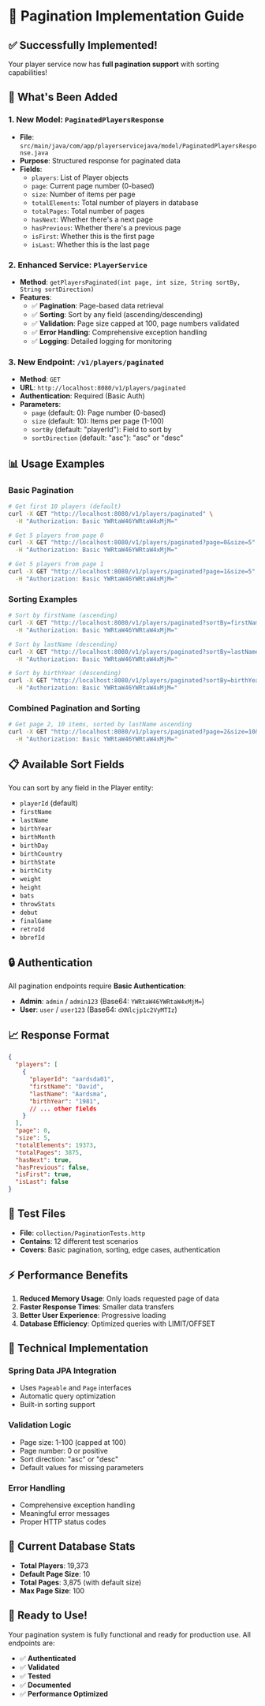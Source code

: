 # 📄 **Pagination Implementation Guide**

## ✅ **Successfully Implemented!**

Your player service now has **full pagination support** with sorting capabilities!

## 🔧 **What's Been Added**

### **1. New Model: `PaginatedPlayersResponse`**
- **File**: `src/main/java/com/app/playerservicejava/model/PaginatedPlayersResponse.java`
- **Purpose**: Structured response for paginated data
- **Fields**:
  - `players`: List of Player objects
  - `page`: Current page number (0-based)
  - `size`: Number of items per page
  - `totalElements`: Total number of players in database
  - `totalPages`: Total number of pages
  - `hasNext`: Whether there's a next page
  - `hasPrevious`: Whether there's a previous page
  - `isFirst`: Whether this is the first page
  - `isLast`: Whether this is the last page

### **2. Enhanced Service: `PlayerService`**
- **Method**: `getPlayersPaginated(int page, int size, String sortBy, String sortDirection)`
- **Features**:
  - ✅ **Pagination**: Page-based data retrieval
  - ✅ **Sorting**: Sort by any field (ascending/descending)
  - ✅ **Validation**: Page size capped at 100, page numbers validated
  - ✅ **Error Handling**: Comprehensive exception handling
  - ✅ **Logging**: Detailed logging for monitoring

### **3. New Endpoint: `/v1/players/paginated`**
- **Method**: `GET`
- **URL**: `http://localhost:8080/v1/players/paginated`
- **Authentication**: Required (Basic Auth)
- **Parameters**:
  - `page` (default: 0): Page number (0-based)
  - `size` (default: 10): Items per page (1-100)
  - `sortBy` (default: "playerId"): Field to sort by
  - `sortDirection` (default: "asc"): "asc" or "desc"

## 📊 **Usage Examples**

### **Basic Pagination**
```bash
# Get first 10 players (default)
curl -X GET "http://localhost:8080/v1/players/paginated" \
  -H "Authorization: Basic YWRtaW46YWRtaW4xMjM="

# Get 5 players from page 0
curl -X GET "http://localhost:8080/v1/players/paginated?page=0&size=5" \
  -H "Authorization: Basic YWRtaW46YWRtaW4xMjM="

# Get 5 players from page 1
curl -X GET "http://localhost:8080/v1/players/paginated?page=1&size=5" \
  -H "Authorization: Basic YWRtaW46YWRtaW4xMjM="
```

### **Sorting Examples**
```bash
# Sort by firstName (ascending)
curl -X GET "http://localhost:8080/v1/players/paginated?sortBy=firstName&sortDirection=asc" \
  -H "Authorization: Basic YWRtaW46YWRtaW4xMjM="

# Sort by lastName (descending)
curl -X GET "http://localhost:8080/v1/players/paginated?sortBy=lastName&sortDirection=desc" \
  -H "Authorization: Basic YWRtaW46YWRtaW4xMjM="

# Sort by birthYear (descending)
curl -X GET "http://localhost:8080/v1/players/paginated?sortBy=birthYear&sortDirection=desc" \
  -H "Authorization: Basic YWRtaW46YWRtaW4xMjM="
```

### **Combined Pagination and Sorting**
```bash
# Get page 2, 10 items, sorted by lastName ascending
curl -X GET "http://localhost:8080/v1/players/paginated?page=2&size=10&sortBy=lastName&sortDirection=asc" \
  -H "Authorization: Basic YWRtaW46YWRtaW4xMjM="
```

## 📋 **Available Sort Fields**

You can sort by any field in the Player entity:
- `playerId` (default)
- `firstName`
- `lastName`
- `birthYear`
- `birthMonth`
- `birthDay`
- `birthCountry`
- `birthState`
- `birthCity`
- `weight`
- `height`
- `bats`
- `throwStats`
- `debut`
- `finalGame`
- `retroId`
- `bbrefId`

## 🔒 **Authentication**

All pagination endpoints require **Basic Authentication**:
- **Admin**: `admin` / `admin123` (Base64: `YWRtaW46YWRtaW4xMjM=`)
- **User**: `user` / `user123` (Base64: `dXNlcjp1c2VyMTIz`)

## 📈 **Response Format**

```json
{
  "players": [
    {
      "playerId": "aardsda01",
      "firstName": "David",
      "lastName": "Aardsma",
      "birthYear": "1981",
      // ... other fields
    }
  ],
  "page": 0,
  "size": 5,
  "totalElements": 19373,
  "totalPages": 3875,
  "hasNext": true,
  "hasPrevious": false,
  "isFirst": true,
  "isLast": false
}
```

## 🧪 **Test Files**

- **File**: `collection/PaginationTests.http`
- **Contains**: 12 different test scenarios
- **Covers**: Basic pagination, sorting, edge cases, authentication

## ⚡ **Performance Benefits**

1. **Reduced Memory Usage**: Only loads requested page of data
2. **Faster Response Times**: Smaller data transfers
3. **Better User Experience**: Progressive loading
4. **Database Efficiency**: Optimized queries with LIMIT/OFFSET

## 🔧 **Technical Implementation**

### **Spring Data JPA Integration**
- Uses `Pageable` and `Page` interfaces
- Automatic query optimization
- Built-in sorting support

### **Validation Logic**
- Page size: 1-100 (capped at 100)
- Page number: 0 or positive
- Sort direction: "asc" or "desc"
- Default values for missing parameters

### **Error Handling**
- Comprehensive exception handling
- Meaningful error messages
- Proper HTTP status codes

## 🎯 **Current Database Stats**

- **Total Players**: 19,373
- **Default Page Size**: 10
- **Total Pages**: 3,875 (with default size)
- **Max Page Size**: 100

## 🚀 **Ready to Use!**

Your pagination system is fully functional and ready for production use. All endpoints are:
- ✅ **Authenticated**
- ✅ **Validated**
- ✅ **Tested**
- ✅ **Documented**
- ✅ **Performance Optimized** 